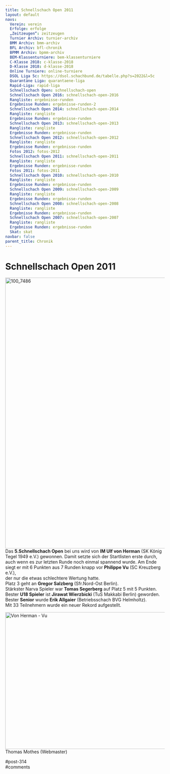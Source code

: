 ```yaml
---
title: Schnellschach Open 2011 
layout: default
navs:
  Verein: verein
  Erfolge: erfolge
  „Zeitzeugen“: zeitzeugen
  Turnier Archiv: turnier-archiv
  BMM Archiv: bmm-archiv
  BFL Archiv: bfl-chronik
  BPMM Archiv: bpmm-archiv
  BEM-Klassenturniere: bem-klassenturniere
  C-Klasse 2018: c-klasse-2018
  D-Klasse 2018: d-klasse-2018
  Online Turniere: online-turniere
  DSOL Liga 5c: https://dsol.schachbund.de/tabelle.php?s=2022&l=5c
  Quarantäne Liga: quarantaene-liga
  Rapid-Liga: rapid-liga
  Schnellschach Open: schnellschach-open
  Schnellschach Open 2016: schnellschach-open-2016
  Rangliste: ergebnisse-runden
  Ergebnisse Runden: ergebnisse-runden-2
  Schnellschach Open 2014: schnellschach-open-2014
  Rangliste: rangliste
  Ergebnisse Runden: ergebnisse-runden
  Schnellschach Open 2013: schnellschach-open-2013
  Rangliste: rangliste
  Ergebnisse Runden: ergebnisse-runden
  Schnellschach Open 2012: schnellschach-open-2012
  Rangliste: rangliste
  Ergebnisse Runden: ergebnisse-runden
  Fotos 2012: fotos-2012
  Schnellschach Open 2011: schnellschach-open-2011
  Rangliste: rangliste
  Ergebnisse Runden: ergebnisse-runden
  Fotos 2011: fotos-2011
  Schnellschach Open 2010: schnellschach-open-2010
  Rangliste: rangliste
  Ergebnisse Runden: ergebnisse-runden
  Schnellschach Open 2009: schnellschach-open-2009
  Rangliste: rangliste
  Ergebnisse Runden: ergebnisse-runden
  Schnellschach Open 2008: schnellschach-open-2008
  Rangliste: rangliste
  Ergebnisse Runden: ergebnisse-runden
  Schnellschach Open 2007: schnellschach-open-2007
  Rangliste: rangliste
  Ergebnisse Runden: ergebnisse-runden
  Skat: skat
navbar: false
parent_title: Chronik
---
```

<div class="post-314 page type-page status-publish hentry" id="post-314">
<h1 class="entry-title">Schnellschach Open 2011</h1>
<div class="entry-content">
<p><img alt="100_7486" class="aligncenter size-large wp-image-659" decoding="async" height="853" sizes="(max-width: 640px) 100vw, 640px" src="http://www.narva-schach.de/wordpress/wp-content/uploads/2016/05/100_7486-768x1024.jpg" srcset="https://www.narva-schach.de/wordpress/wp-content/uploads/2016/05/100_7486-768x1024.jpg 768w, https://www.narva-schach.de/wordpress/wp-content/uploads/2016/05/100_7486-225x300.jpg 225w" width="640"/><br/>
Das <strong>5.Schnellschach Open</strong> bei uns wird von <strong>IM Ulf von Herman</strong> (SK König Tegel 1949 e.V.) gewonnen. Damit setzte sich der Startlisten erste durch, auch wenn es zur letzten Runde noch einmal spannend wurde. Am Ende siegt er mit 6 Punkten aus 7 Runden knapp vor <strong>Philippe Vu</strong> (SC Kreuzberg e.V.),<br/>
der nur die etwas schlechtere Wertung hatte.<br/>
Platz 3 geht an <strong>Gregor Salzberg</strong> (Sfr.Nord-Ost Berlin).<br/>
Stärkster Narva Spieler war <strong>Tomas Segerberg</strong> auf Platz 5 mit 5 Punkten.<br/>
Bester <strong>U18 Spieler</strong> ist <strong>Jirawat Wierzbicki</strong> (TuS Makkabi Berlin) geworden.<br/>
Bester <strong>Senior</strong> wurde <strong>Erik Allgaier</strong> (Betriebsschach BVG Helmholtz).<br/>
Mit 33 Teilnehmern wurde ein neuer Rekord aufgestellt.</p>
<p><img alt="Von Herman - Vu" class="aligncenter size-large wp-image-660" decoding="async" height="431" loading="lazy" sizes="(max-width: 640px) 100vw, 640px" src="http://www.narva-schach.de/wordpress/wp-content/uploads/2016/05/Von-Herman-Vu-1024x690.jpg" srcset="https://www.narva-schach.de/wordpress/wp-content/uploads/2016/05/Von-Herman-Vu-1024x690.jpg 1024w, https://www.narva-schach.de/wordpress/wp-content/uploads/2016/05/Von-Herman-Vu-300x202.jpg 300w, https://www.narva-schach.de/wordpress/wp-content/uploads/2016/05/Von-Herman-Vu-768x517.jpg 768w" width="640"/><br/>
Thomas Mothes (Webmaster)</p>
</div><!-- .entry-content -->
</div> #post-314 
<div id="comments">
</div> #comments 
